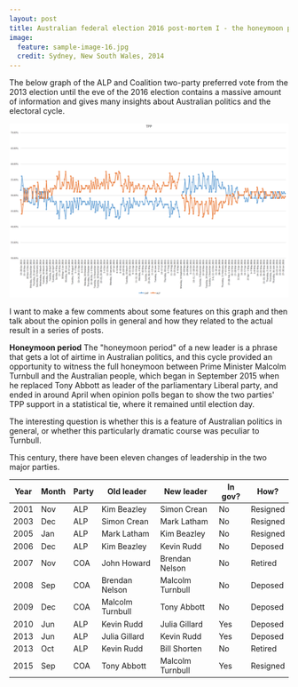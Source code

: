 ```yaml
---
layout: post
title: Australian federal election 2016 post-mortem I - the honeymoon period
image:
  feature: sample-image-16.jpg
  credit: Sydney, New South Wales, 2014
---
```


The below graph of the ALP and Coalition two-party preferred vote from the 2013 election until the eve of the 2016 election contains a massive amount of information and gives many insights about Australian politics and the electoral cycle. 

![TPP data](https://github.com/clintonboys/clintonboys.github.io/blob/master/_posts/tpp.png?raw=true)

I want to make a few comments about some features on this graph and then talk about the opinion polls in general and how they related to the actual result in a series of posts. 

**Honeymoon period**
The "honeymoon period" of a new leader is a phrase that gets a lot of airtime in Australian politics, and this cycle provided an opportunity to witness the full honeymoon between Prime Minister Malcolm Turnbull and the Australian people, which began in September 2015 when he replaced Tony Abbott as leader of the parliamentary Liberal party, and ended in around April when opinion polls began to show the two parties' TPP support in a statistical tie, where it remained until election day. 

The interesting question is whether this is a feature of Australian politics in general, or whether this particularly dramatic course was peculiar to Turnbull. 

This century, there have been eleven changes of leadership in the two major parties. 


|Year  |Month |Party | Old leader      | New leader      |In gov? |How?      |
|------|------|------|-----------------|-----------------|--------|----------|
|2001  |Nov   |ALP   |Kim Beazley      |Simon Crean      |No      | Resigned |
|2003  |Dec   |ALP   |Simon Crean      |Mark Latham      |No      | Resigned |
|2005  |Jan   |ALP   |Mark Latham      |Kim Beazley      |No      | Resigned |
|2006  |Dec   |ALP   |Kim Beazley      |Kevin Rudd       |No      | Deposed  |
|2007  |Nov   |COA   |John Howard      |Brendan Nelson   |No      | Retired  |
|2008  |Sep   |COA   |Brendan Nelson   |Malcolm Turnbull |No      | Deposed  |
|2009  |Dec   |COA   |Malcolm Turnbull |Tony Abbott      |No      | Deposed  |
|2010  |Jun   |ALP   |Kevin Rudd       |Julia Gillard    |Yes     | Deposed  |
|2013  |Jun   |ALP   |Julia Gillard    |Kevin Rudd       |Yes     | Deposed  |
|2013  |Oct   |ALP   |Kevin Rudd       |Bill Shorten     |No      | Retired  |
|2015  |Sep   |COA   |Tony Abbott      |Malcolm Turnbull |Yes     | Resigned |

